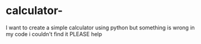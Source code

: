# calculator-
I want to create  a simple calculator  using python but something is wrong in my code i couldn't find it PLEASE help 
